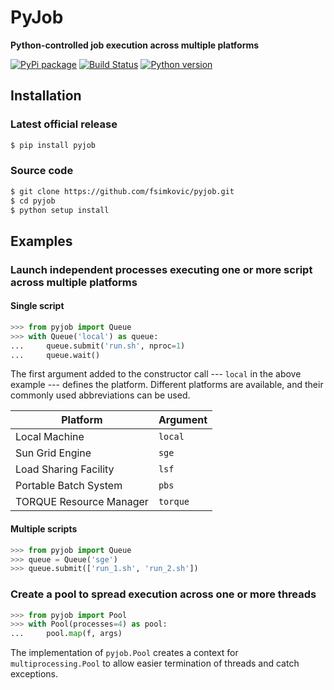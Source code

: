 
# PyJob

**Python-controlled job execution across multiple platforms**

[![PyPi package](https://img.shields.io/pypi/v/pyjob.svg)](https://pypi.python.org/pypi/pyjob)
[![Build Status](https://travis-ci.org/fsimkovic/pyjob.svg)](https://travis-ci.org/fsimkovic/pyjob)
[![Python version](https://img.shields.io/pypi/pyversions/pyjob.svg)](https://pypi.python.org/pypi/pyjob)

## Installation

### Latest official release
```bash
$ pip install pyjob
```

### Source code
```bash
$ git clone https://github.com/fsimkovic/pyjob.git
$ cd pyjob
$ python setup install
```

## Examples

### Launch independent processes executing one or more script across multiple platforms 

#### Single script

```python
>>> from pyjob import Queue
>>> with Queue('local') as queue:
...     queue.submit('run.sh', nproc=1)
...     queue.wait()
```

The first argument added to the constructor call --- `local` in the above example --- defines the platform.
Different platforms are available, and their commonly used abbreviations can be used. 

| Platform                | Argument | 
| ----------------------- | -------- |
| Local Machine           | `local`  |
| Sun Grid Engine         | `sge`    |
| Load Sharing Facility   | `lsf`    |
| Portable Batch System   | `pbs`    |
| TORQUE Resource Manager | `torque` |

#### Multiple scripts

```python
>>> from pyjob import Queue
>>> queue = Queue('sge')
>>> queue.submit(['run_1.sh', 'run_2.sh'])
```

### Create a pool to spread execution across one or more threads

```python
>>> from pyjob import Pool
>>> with Pool(processes=4) as pool:
...     pool.map(f, args)
```

The implementation of `pyjob.Pool` creates a context for `multiprocessing.Pool` to allow easier termination
of threads and catch exceptions.
